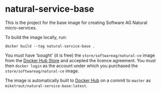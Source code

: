 # natural-service-base

This is the project for the base image for creating Software AG Natural micro-services.

To build the image locally, run:

`docker build --tag natural-service-base .`

You must have 'bought' (it is free) the `store/softwareag/natural-ce` image from the [Docker Hub Store](https://hub.docker.com/_/softwareag-natural-ce) and accepted the licence agreement. You must then `docker login` as the account under which you purchased the `store/softwareag/natural-ce` image.

The image is automatically built to [Docker Hub](https://hub.docker.com/r/miketrout/natural-service-base) on a commit to `master` as `miketrout/natural-service-base:latest`.
